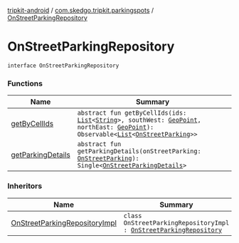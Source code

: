 [tripkit-android](../../index.md) / [com.skedgo.tripkit.parkingspots](../index.md) / [OnStreetParkingRepository](./index.md)

# OnStreetParkingRepository

`interface OnStreetParkingRepository`

### Functions

| Name | Summary |
|---|---|
| [getByCellIds](get-by-cell-ids.md) | `abstract fun getByCellIds(ids: `[`List`](https://kotlinlang.org/api/latest/jvm/stdlib/kotlin.collections/-list/index.html)`<`[`String`](https://kotlinlang.org/api/latest/jvm/stdlib/kotlin/-string/index.html)`>, southWest: `[`GeoPoint`](../../com.skedgo.tripkit.location/-geo-point/index.md)`, northEast: `[`GeoPoint`](../../com.skedgo.tripkit.location/-geo-point/index.md)`): Observable<`[`List`](https://kotlinlang.org/api/latest/jvm/stdlib/kotlin.collections/-list/index.html)`<`[`OnStreetParking`](../../com.skedgo.tripkit.parkingspots.models/-on-street-parking/index.md)`>>` |
| [getParkingDetails](get-parking-details.md) | `abstract fun getParkingDetails(onStreetParking: `[`OnStreetParking`](../../com.skedgo.tripkit.parkingspots.models/-on-street-parking/index.md)`): Single<`[`OnStreetParkingDetails`](../../skedgo.tripgo.parkingspots.models/-on-street-parking-details/index.md)`>` |

### Inheritors

| Name | Summary |
|---|---|
| [OnStreetParkingRepositoryImpl](../../com.skedgo.tripkit.data.database.locations.onstreetparking/-on-street-parking-repository-impl/index.md) | `class OnStreetParkingRepositoryImpl : `[`OnStreetParkingRepository`](./index.md) |
